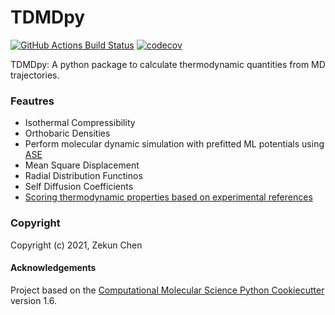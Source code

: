 TDMDpy
==============================
[//]: # (Badges)
[![GitHub Actions Build Status](https://github.com/REPLACE_WITH_OWNER_ACCOUNT/tdmdpy/workflows/CI/badge.svg)](https://github.com/REPLACE_WITH_OWNER_ACCOUNT/tdmdpy/actions?query=workflow%3ACI)
[![codecov](https://codecov.io/gh/REPLACE_WITH_OWNER_ACCOUNT/TDMDpy/branch/master/graph/badge.svg)](https://codecov.io/gh/REPLACE_WITH_OWNER_ACCOUNT/TDMDpy/branch/master)


TDMDpy: A python package to calculate thermodynamic quantities from MD trajectories.

### Feautres
* Isothermal Compressibility
* Orthobaric Densities
* Perform molecular dynamic simulation with prefitted ML potentials using [ASE](https://wiki.fysik.dtu.dk/ase/tutorials/md/md.html)
* Mean Square Displacement
* Radial Distribution Functinos
* Self Diffusion Coefficients
* [Scoring thermodynamic properties based on experimental references](https://pubs.rsc.org/en/content/articlelanding/2011/cp/c1cp22168j)

### Copyright

Copyright (c) 2021, Zekun Chen


#### Acknowledgements
 
Project based on the 
[Computational Molecular Science Python Cookiecutter](https://github.com/molssi/cookiecutter-cms) version 1.6.
